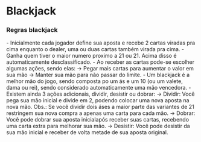 # Blackjack

### Regras blackjack
<div aling= "justify">
    - Inicialmente cada jogador define sua aposta e recebe 2 cartas viradas pra cima enquanto o dealer, uma ou duas cartas também virada pra cima.
    - Ganha quem tiver o maior numero proximo a 21 ou 21. Acima disso é automaticamente desclassificado.
    - Ao receber as cartas pode-se escolher algumas ações, sendo elas:
        -> Pegar mais cartas para aumentar o valor em sua mão
        -> Manter sua mão para não passar do limite.
    - Um blackjack é a melhor mão do jogo, sendo composta po um ás e um 10 (ou um valete, dama ou rei), sendo considerado automaticamente uma mão vencedora.
    - Existem ainda 3 ações adicionais, dividir, desistir ou dobrar:
        -> Dividir: Você pega sua mão inicial e divide em 2, podendo colocar uma nova aposta na nova mão.
        Obs.: Se você dividir dois áses a maior parte das variantes de 21 restringem sua nova compra a apenas uma carta para cada mão.
        -> Dobrar: Você pode dobrar sua aposta inicialapós receber suas cartas, recebendo uma carta extra para melhorar sua mão.
        -> Desistir: Você pode desistir da sua mão inicial e receber de volta metade de sua aposta original.
</div>
